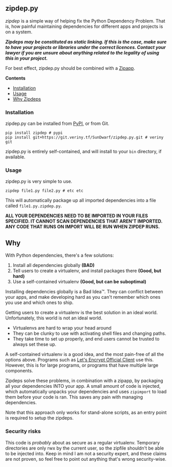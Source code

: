 ## zipdep.py

*zipdep* is a simple way of helping fix the Python Dependency Problem. That is, how painful maintaining dependencies 
for different apps and projects is on a system.

__*Zipdeps may be constituted as static linking. If this is the case, make sure to have your projects or libraries 
under the correct licences. Contact your lawyer if you are unsure about anything related to the legality of using 
this in your project.*__

For best effect, zipdep.py should be combined with a [Zipapp](https://docs.python.org/3/library/zipapp.html).

__Contents__

 - [Installation](#installation)
 - [Usage](#usage)
 - [Why Zipdeps](#why)
 
### Installation

zipdep.py can be installed from [PyPI](https://pypi.python.org/), or from Git.

    pip install zipdep # pypi
    pip install git+https://git.veriny.tf/SunDwarf/zipdep.py.git # veriny git
    
zipdep.py is entirely self-contained, and will install to your `bin` directory, if available.

### Usage

zipdep.py is very simple to use.

`zipdep file1.py file2.py # etc etc`

This will automatically package up all imported dependencies into a file called `file1.py.zipdep.py`.

**ALL YOUR DEPENDENCIES NEED TO BE IMPORTED IN YOUR FILES SPECIFIED. IT CANNOT SCAN DEPENDENCIES THAT AREN'T 
IMPORTED. ANY CODE THAT RUNS ON IMPORT WILL BE RUN WHEN ZIPDEP RUNS.**

## Why

With Python dependencies, there's a few solutions:

 1. Install all dependencies globally **(BAD)**
 2. Tell users to create a virtualenv, and install packages there **(Good, but hard)**
 3. Use a self-contained virtualenv **(Good, but can be suboptimal)**

Installing dependencies globally is a Bad Idea™. They can conflict between your apps, and make developing hard as you
 can't remember which ones you use and which ones to ship.  
 
Getting users to create a virtualenv is the best solution in an ideal world. Unfortunately, this world is not an 
ideal world.

 - Virtualenvs are hard to wrap your head around
 - They can be clunky to use with activating shell files and changing paths.
 - They take time to set up properly, and end users cannot be trusted to always set these up.
 
A self-contained virtualenv is a good idea, and the most pain-free of all the options above. Programs such as [Let's 
Encrypt Official Client](https://github.com/letsencrypt/letsencrypt) use this. However, this is for large programs, 
or programs that have multiple large components.
 
Zipdeps solve these problems, in combination with a zipapp, by packaging all your dependencies INTO your app. A small
 amount of code is injected, which automatically unpacks your dependencies and uses `zipimport` to load them before 
 your code is ran. This saves any pain with managing dependencies. 
 
Note that this approach only works for stand-alone scripts, as an entry point is required to setup the zipdeps.

### Security risks

This code is *probably* about as secure as a regular virtualenv. Temporary directories are only rwx by the current 
user, so the zipfile shouldn't be able to be injected into.  Keep in mind I am not a security expert, and these 
claims are not proven, so feel free to point out anything that's wrong security-wise.